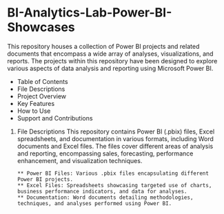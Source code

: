 # BI-Analytics-Lab-Power-BI-Showcases
This repository houses a collection of Power BI projects and related documents that encompass a wide array of analyses, visualizations, and reports. The projects within this repository have been designed to explore various aspects of data analysis and reporting using Microsoft Power BI.

* Table of Contents
* File Descriptions
* Project Overview
* Key Features
* How to Use
* Support and Contributions

1. File Descriptions
This repository contains Power BI (.pbix) files, Excel spreadsheets, and documentation in various formats, including Word documents and Excel files. The files cover different areas of analysis and reporting, encompassing sales, forecasting, performance enhancement, and visualization techniques.

       ** Power BI Files: Various .pbix files encapsulating different Power BI projects.
       ** Excel Files: Spreadsheets showcasing targeted use of charts, business performance indicators, and data for analyses.
       ** Documentation: Word documents detailing methodologies, techniques, and analyses performed using Power BI.

